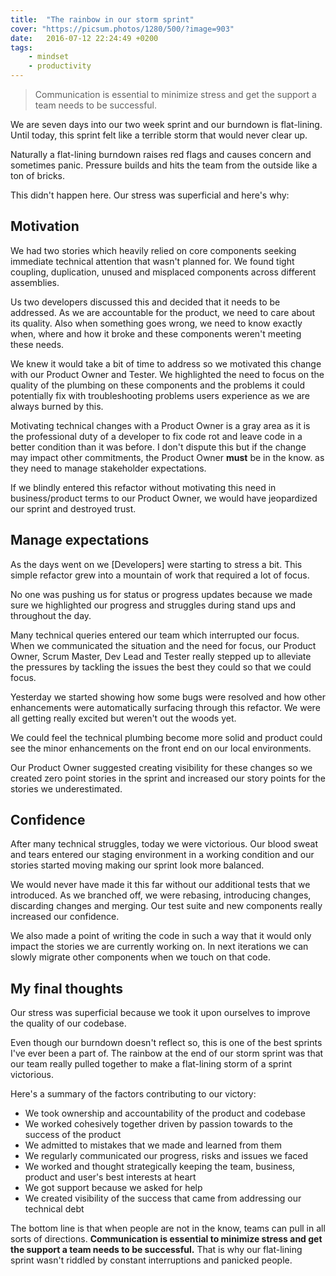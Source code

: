 ```yaml
---
title:  "The rainbow in our storm sprint"
cover: "https://picsum.photos/1280/500/?image=903"
date:   2016-07-12 22:24:49 +0200
tags: 
    - mindset 
    - productivity
---
```


> Communication is essential to minimize stress and get the support a team
  needs to be successful.

We are seven days into our two week sprint and our burndown is flat-lining.
Until today, this sprint felt like a terrible storm that would never clear up.

Naturally a flat-lining burndown raises red flags and causes concern and
sometimes panic. Pressure builds and hits the team from the outside like a ton
of bricks.

This didn't happen here. Our stress was superficial and here's why:

## Motivation
We had two stories which heavily relied on core components seeking immediate
technical attention that wasn't planned for. We found tight coupling,
duplication, unused and misplaced components across different assemblies.

Us two developers discussed this and decided that it needs to be addressed.
As we are accountable for the product, we need to care about its
quality. Also when something goes wrong, we need to know exactly when, where and
how it broke and these components weren't meeting these needs.

We knew it would take a bit of time to address so we motivated this change with
our Product Owner and Tester. We highlighted the need to focus on the quality
of the plumbing on these components and the problems it could potentially
fix with troubleshooting problems users experience as we are always
burned by this.

Motivating technical changes with a Product Owner is a gray area as it is the
professional duty of a developer to fix code rot and leave code in a better
condition than it was before. I don't dispute this but if the change may impact
other commitments, the Product Owner **must** be in the know. as they need to
manage stakeholder expectations.

If we blindly entered this refactor without motivating this need in
business/product terms to our Product Owner, we would have jeopardized our
sprint and destroyed trust.

## Manage expectations
As the days went on we [Developers] were starting to stress a bit. This simple
refactor grew into a mountain of work that required a lot of focus.

No one was pushing us for status or progress updates because we made sure we
highlighted our progress and struggles during stand ups and throughout the day.

Many technical queries entered our team which interrupted our focus. When
we communicated the situation and the need for focus, our Product Owner,
Scrum Master, Dev Lead and Tester really stepped up to alleviate the pressures
by tackling the issues the best they could so that we could focus.

Yesterday we started showing how some bugs were resolved and how other enhancements
were automatically surfacing through this refactor. We were all getting really
excited but weren't out the woods yet.

We could feel the technical plumbing become more solid and product could see
the minor enhancements on the front end on our local environments.

Our Product Owner suggested creating visibility for these changes so we created
zero point stories in the sprint and increased our story points for the stories
we underestimated.

## Confidence
After many technical struggles, today we were victorious. Our blood sweat and
tears entered our staging environment in a working condition and our stories
started moving making our sprint look more balanced.

We would never have made it this far without our additional tests that we
introduced. As we branched off, we were rebasing, introducing changes,
discarding changes and merging. Our test suite and new components really
increased our confidence.

We also made a point of writing the code in such a way that it would only impact
the stories we are currently working on. In next iterations we can slowly migrate
other components when we touch on that code.

## My final thoughts
Our stress was superficial because we took it upon ourselves to improve the
quality of our codebase.

Even though our burndown doesn't reflect so, this is one of the best sprints
I've ever been a part of. The rainbow at the end of our storm sprint was that
our team really pulled together to make a flat-lining storm of a sprint
victorious.

Here's a summary of the factors contributing to our victory:

* We took ownership and accountability of the product and codebase
* We worked cohesively together driven by passion towards to the success of the product
* We admitted to mistakes that we made and learned from them
* We regularly communicated our progress, risks and issues we faced
* We worked and thought strategically keeping the team, business, product and
  user's best interests at heart
* We got support because we asked for help
* We created visibility of the success that came from addressing our technical
  debt

The bottom line is that when people are not in the know, teams can pull in
all sorts of directions. **Communication is essential to minimize stress and
get the support a team needs to be successful.** That is why our flat-lining
sprint wasn't riddled by constant interruptions and panicked people.
